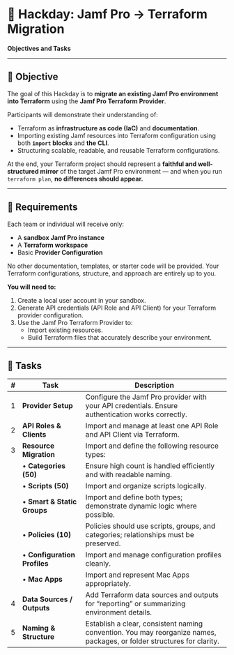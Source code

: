 # 🧠 Hackday: Jamf Pro → Terraform Migration

**Objectives and Tasks**

---

## 🎯 Objective

The goal of this Hackday is to **migrate an existing Jamf Pro environment into Terraform** using the **Jamf Pro Terraform Provider**.

Participants will demonstrate their understanding of:

- Terraform as **infrastructure as code (IaC)** and **documentation**.
- Importing existing Jamf resources into Terraform configuration using both **`import` blocks** and **the CLI**.
- Structuring scalable, readable, and reusable Terraform configurations.

At the end, your Terraform project should represent a **faithful and well-structured mirror** of the target Jamf Pro environment — and when you run `terraform plan`, **no differences should appear.**

---

## 🧩 Requirements

Each team or individual will receive only:

- A **sandbox Jamf Pro instance**
- A **Terraform workspace**
- Basic **Provider Configuration**

No other documentation, templates, or starter code will be provided.
Your Terraform configurations, structure, and approach are entirely up to you.

**You will need to:**

1. Create a local user account in your sandbox.
2. Generate API credentials (API Role and API Client) for your Terraform provider configuration.
3. Use the Jamf Pro Terraform Provider to:
   - Import existing resources.
   - Build Terraform files that accurately describe your environment.

---

## 🧰 Tasks

| #   | Task                         | Description                                                                                                            |
| --- | ---------------------------- | ---------------------------------------------------------------------------------------------------------------------- |
| 1   | **Provider Setup**           | Configure the Jamf Pro provider with your API credentials. Ensure authentication works correctly.                      |
| 2   | **API Roles & Clients**      | Import and manage at least one API Role and API Client via Terraform.                                                  |
| 3   | **Resource Migration**       | Import and define the following resource types:                                                                        |
|     | • **Categories (50)**        | Ensure high count is handled efficiently and with readable naming.                                                     |
|     | • **Scripts (50)**           | Import and organize scripts logically.                                                                                 |
|     | • **Smart & Static Groups**  | Import and define both types; demonstrate dynamic logic where possible.                                                |
|     | • **Policies (10)**          | Policies should use scripts, groups, and categories; relationships must be preserved.                                  |
|     | • **Configuration Profiles** | Import and manage configuration profiles cleanly.                                                                      |
|     | • **Mac Apps**               | Import and represent Mac Apps appropriately.                                                                           |
| 4   | **Data Sources / Outputs**   | Add Terraform data sources and outputs for “reporting” or summarizing environment details.                             |
| 5   | **Naming & Structure**       | Establish a clear, consistent naming convention. You may reorganize names, packages, or folder structures for clarity. |
